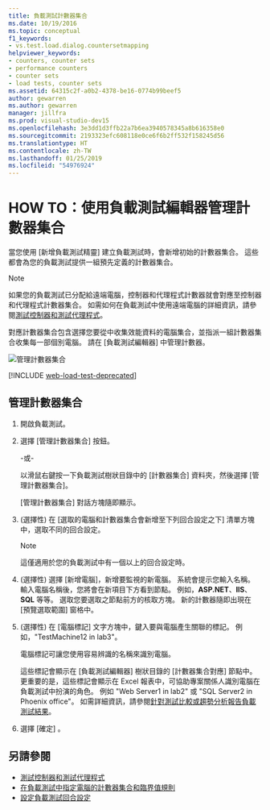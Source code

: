```yaml
---
title: 負載測試計數器集合
ms.date: 10/19/2016
ms.topic: conceptual
f1_keywords:
- vs.test.load.dialog.countersetmapping
helpviewer_keywords:
- counters, counter sets
- performance counters
- counter sets
- load tests, counter sets
ms.assetid: 64315c2f-a0b2-4378-be16-0774b99beef5
author: gewarren
ms.author: gewarren
manager: jillfra
ms.prod: visual-studio-dev15
ms.openlocfilehash: 3e3dd1d3ffb22a7b6ea3940578345a8b616358e0
ms.sourcegitcommit: 2193323efc608118e0ce6f6b2ff532f158245d56
ms.translationtype: HT
ms.contentlocale: zh-TW
ms.lasthandoff: 01/25/2019
ms.locfileid: "54976924"
---
```

# <a name="how-to-manage-counter-sets-using-the-load-test-editor"></a>HOW TO：使用負載測試編輯器管理計數器集合

當您使用 [新增負載測試精靈] 建立負載測試時，會新增初始的計數器集合。 這些都會為您的負載測試提供一組預先定義的計數器集合。

> [!NOTE]
> 如果您的負載測試已分配給遠端電腦，控制器和代理程式計數器就會對應至控制器和代理程式計數器集合。 如需如何在負載測試中使用遠端電腦的詳細資訊，請參閱[測試控制器和測試代理程式](configure-test-agents-and-controllers-for-load-tests.md)。

對應計數器集合包含選擇您要從中收集效能資料的電腦集合，並指派一組計數器集合收集每一部個別電腦。 請在 [負載測試編輯器] 中管理計數器。

![管理計數器集合](../test/media/loadtestmanagecountersets.png)

[!INCLUDE [web-load-test-deprecated](includes/web-load-test-deprecated.md)]

## <a name="to-manage-counter-sets"></a>管理計數器集合

1.  開啟負載測試。

2.  選擇 [管理計數器集合] 按鈕。

     -或-

     以滑鼠右鍵按一下負載測試樹狀目錄中的 [計數器集合] 資料夾，然後選擇 [管理計數器集合]。

     [管理計數器集合] 對話方塊隨即顯示。

3.  (選擇性) 在 [選取的電腦和計數器集合會新增至下列回合設定之下] 清單方塊中，選取不同的回合設定。

    > [!NOTE]
    > 這僅適用於您的負載測試中有一個以上的回合設定時。

4.  (選擇性) 選擇 [新增電腦]，新增要監視的新電腦。 系統會提示您輸入名稱。 輸入電腦名稱後，您將會在新項目下方看到節點。 例如，**ASP.NET**、**IIS**、**SQL** 等等。 選取您要選取之節點前方的核取方塊。 新的計數器隨即出現在 [預覽選取範圍] 窗格中。

5.  (選擇性) 在 [電腦標記] 文字方塊中，鍵入要與電腦產生關聯的標記。 例如，"TestMachine12 in lab3"。

     電腦標記可讓您使用容易辨識的名稱來識別電腦。

     這些標記會顯示在 [負載測試編輯器] 樹狀目錄的 [計數器集合對應] 節點中。 更重要的是，這些標記會顯示在 Excel 報表中，可協助專案關係人識別電腦在負載測試中扮演的角色。 例如 "Web Server1 in lab2" 或 "SQL Server2 in Phoenix office"。 如需詳細資訊，請參閱[針對測試比較或趨勢分析報告負載測試結果](../test/compare-load-test-results.md)。

6.  選擇 [確定] 。

## <a name="see-also"></a>另請參閱

- [測試控制器和測試代理程式](configure-test-agents-and-controllers-for-load-tests.md)
- [在負載測試中指定電腦的計數器集合和臨界值規則](../test/specify-counter-sets-and-threshold-rules-for-load-testing.md)
- [設定負載測試回合設定](../test/configure-load-test-run-settings.md)